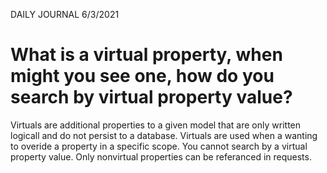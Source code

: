 DAILY JOURNAL 6/3/2021

# What is a virtual property, when might you see one, how do you search by virtual property value?

Virtuals are additional properties to a given model that are only written logicall and do not persist to a database. Virtuals are used when a wanting to overide a property in a specific scope. You cannot search by a virtual property value. Only nonvirtual properties can be referanced in requests.
